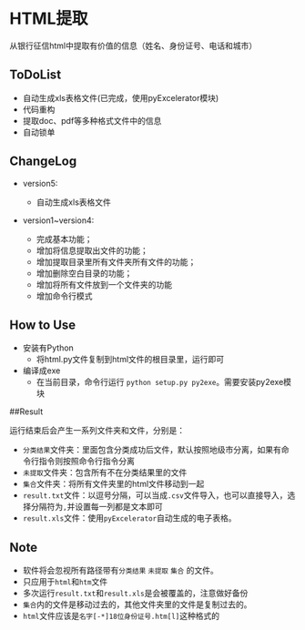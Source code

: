 # HTML提取
从银行征信html中提取有价值的信息（姓名、身份证号、电话和城市）

## ToDoList

* 自动生成xls表格文件(已完成，使用pyExcelerator模块)
* 代码重构
* 提取doc、pdf等多种格式文件中的信息
* 自动锁单

## ChangeLog

* version5:
  * 自动生成xls表格文件

* version1~version4:
  * 完成基本功能；
  * 增加将信息提取出文件的功能；
  * 增加提取目录里所有文件夹所有文件的功能；
  * 增加删除空白目录的功能；
  * 增加将所有文件放到一个文件夹的功能
  * 增加命令行模式
  
## How to Use

* 安装有Python
  * 将html.py文件复制到html文件的根目录里，运行即可
* 编译成exe
  * 在当前目录，命令行运行 `python setup.py py2exe`。需要安装py2exe模块
  
##Result

运行结束后会产生一系列文件夹和文件，分别是：
* `分类结果`文件夹：里面包含分类成功后文件，默认按照地级市分离，如果有命令行指令则按照命令行指令分离
* `未提取`文件夹：包含所有不在分类结果里的文件
* `集合`文件夹：将所有文件夹里的html文件移动到一起
* `result.txt`文件：以逗号分隔，可以当成`.csv`文件导入，也可以直接导入，选择分隔符为`,`并设置每一列都是文本即可
* `result.xls`文件：使用`pyExcelerator`自动生成的电子表格。

## Note

* 软件将会忽视所有路径带有`分类结果` `未提取` `集合` 的文件。
* 只应用于`html`和`htm`文件
* 多次运行`result.txt`和`result.xls`是会被覆盖的，注意做好备份
* `集合`内的文件是移动过去的，其他文件夹里的文件是复制过去的。
* `html`文件应该是`名字[-*]18位身份证号.htm[l]`这种格式的
